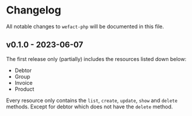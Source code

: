 # Changelog

All notable changes to `wefact-php` will be documented in this file.

## v0.1.0 - 2023-06-07

The first release only (partially) includes the resources listed down below:

- Debtor
- Group
- Invoice
- Product

Every resource only contains the `list`, `create`, `update`, `show` and `delete` methods. Except for debtor which does not have the `delete` method.
